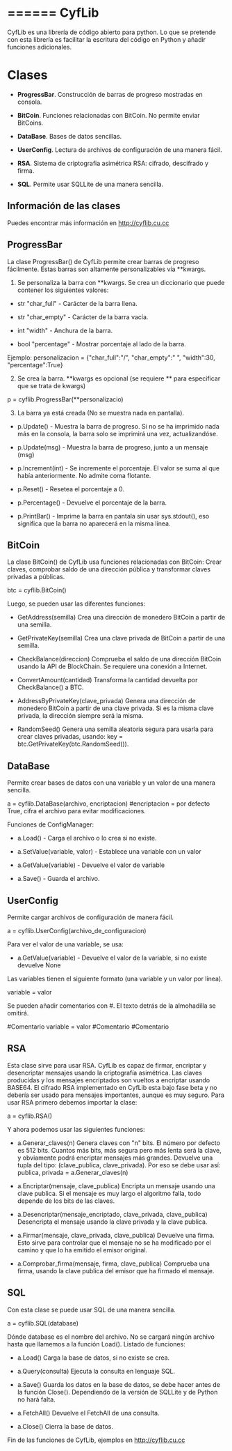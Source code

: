 ======
CyfLib
======

CyfLib es una librería de código abierto para python. Lo que se pretende con esta librería es facilitar la escritura del código en Python y añadir funciones adicionales.

Clases
======

* **ProgressBar**. Construcción de barras de progreso mostradas en consola.

* **BitCoin**. Funciones relacionadas con BitCoin. No permite enviar BitCoins.

* **DataBase**. Bases de datos sencillas.

* **UserConfig**. Lectura de archivos de configuración de una manera fácil.

* **RSA**. Sistema de criptografia asimétrica RSA: cifrado, descifrado y firma.

* **SQL**. Permite usar SQLLite de una manera sencilla. 

Información de las clases
-------------------------

Puedes encontrar más información en http://cyflib.cu.cc


ProgressBar
------------

La clase ProgressBar() de CyfLib permite crear barras de progreso fácilmente. Estas barras son altamente personalizables vía **kwargs.

1. Se personaliza la barra con **kwargs. Se crea un diccionario que puede contener los siguientes valores:

* str "char_full" - Carácter de la barra llena.

* str "char_empty" - Carácter de la barra vacía.

* int "width" - Anchura de la barra.

* bool "percentage" - Mostrar porcentaje al lado de la barra. 

Ejemplo: personalizacion = {"char_full":"/", "char_empty":" ", "width":30, "percentage":True}

2. Se crea la barra. **kwargs es opcional (se requiere ** para especificar que se trata de kwargs)

p = cyflib.ProgressBar(**personalizacio)

3. La barra ya está creada (No se muestra nada en pantalla).

* p.Update() - Muestra la barra de progreso. Si no se ha imprimido nada más en la consola, la barra solo se imprimirá una vez, actualizandóse.

* p.Update(msg) - Muestra la barra de progreso, junto a un mensaje (msg)

* p.Increment(int) - Se incremente el porcentaje. El valor se suma al que había anteriormente. No admite coma flotante. 

* p.Reset() - Resetea el porcentaje a 0.

* p.Percentage() - Devuelve el porcentaje de la barra.

* p.PrintBar() - Imprime la barra en pantala sin usar sys.stdout(), eso significa que la barra no aparecerá en la misma línea.


BitCoin
---------

La clase BitCoin() de CyfLib usa funciones relacionadas con BitCoin: Crear claves, comprobar saldo de una dirección pública y transformar claves privadas a públicas.

btc = cyflib.BitCoin()

Luego, se pueden usar las diferentes funciones:

* GetAddress(semilla) Crea una dirección de monedero BitCoin a partir de una semilla.

* GetPrivateKey(semilla) Crea una clave privada de BitCoin a partir de una semilla.

* CheckBalance(direccion) Comprueba el saldo de una dirección BitCoin usando la API de BlockChain. Se requiere una conexión a Internet.

* ConvertAmount(cantidad) Transforma la cantidad devuelta por CheckBalance() a BTC.

* AddressByPrivateKey(clave_privada) Genera una dirección de monedero BitCoin a partir de una clave privada. Si es la misma clave privada, la dirección siempre será la misma.

* RandomSeed() Genera una semilla aleatoria segura para usarla para crear claves privadas, usando: key = btc.GetPrivateKey(btc.RandomSeed()).


DataBase
--------

Permite crear bases de datos con una variable y un valor de una manera sencilla.

a = cyflib.DataBase(archivo, encriptacion)
#encriptacion = por defecto True, cifra el archivo para evitar modificaciones.

Funciones de ConfigManager:

* a.Load() - Carga el archivo o lo crea si no existe.

* a.SetValue(variable, valor) - Establece una variable con un valor

* a.GetValue(variable) - Devuelve el valor de variable

* a.Save() - Guarda el archivo. 

UserConfig
----------

Permite cargar archivos de configuración de manera fácil.

a = cyflib.UserConfig(archivo_de_configuracion)

Para ver el valor de una variable, se usa:

* a.GetValue(variable) - Devuelve el valor de la variable, si no existe devuelve None

Las variables tienen el siguiente formato (una variable y un valor por línea).

variable = valor

Se pueden añadir comentarios con #. El texto detrás de la almohadilla se omitirá.

#Comentario
variable = valor #Comentario
#Comentario


RSA
---

Esta clase sirve para usar RSA. CyfLib es capaz de firmar, encriptar y desencriptar mensajes usando la criptografía asimétrica. Las claves producidas y los mensajes encriptados son vueltos a encriptar usando BASE64. El cifrado RSA implementado en CyfLib esta bajo fase beta y no debería ser usado para mensajes importantes, aunque es muy seguro. Para usar RSA primero debemos importar la clase:

a = cyflib.RSA()

Y ahora podemos usar las siguientes funciones:

* a.Generar_claves(n) Genera claves con "n" bits. El número por defecto es 512 bits. Cuantos más bits, más segura pero más lenta será la clave, y obviamente podrá encriptar mensajes más grandes. Devuelve una tupla del tipo: (clave_publica, clave_privada). Por eso se debe usar así:
    publica, privada = a.Generar_claves(n)
    
* a.Encriptar(mensaje, clave_publica) Encripta un mensaje usando una clave publica. Si el mensaje es muy largo el algoritmo falla, todo depende de los bits de las claves.

* a.Desencriptar(mensaje_encriptado, clave_privada, clave_publica) Desencripta el mensaje usando la clave privada y la clave publica.

* a.Firmar(mensaje, clave_privada, clave_publica) Devuelve una firma. Esto sirve para controlar que el mensaje no se ha modificado por el camino y que lo ha emitido el emisor original.

* a.Comprobar_firma(mensaje, firma, clave_publica) Comprueba una firma, usando la clave publica del emisor que ha firmado el mensaje.


SQL
---

Con esta clase se puede usar SQL de una manera sencilla.

a = cyflib.SQL(database) 

Dónde database es el nombre del archivo. No se cargará ningún archivo hasta que llamemos a la función Load(). Listado de funciones:

* a.Load() Carga la base de datos, si no existe se crea.

* a.Query(consulta) Ejecuta la consulta en lenguaje SQL.

* a.Save() Guarda los datos en la base de datos, se debe hacer antes de la función Close(). Dependiendo de la versión de SQLLite y de Python no hará falta.

* a.FetchAll() Devuelve el FetchAll de una consulta.

* a.Close() Cierra la base de datos.

Fin de las funciones de CyfLib, ejemplos en http://cyflib.cu.cc
